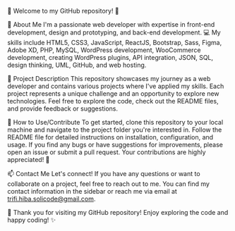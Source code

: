 👋 Welcome to my GitHub repository! 🌟

🔧 About Me
I'm a passionate web developer with expertise in front-end development, design and prototyping, and back-end development. 💻 My skills include HTML5, CSS3, JavaScript, ReactJS, Bootstrap, Sass, Figma, Adobe XD, PHP, MySQL, WordPress development, WooCommerce development, creating WordPress plugins, API integration, JSON, SQL, design thinking, UML, GitHub, and web hosting.

🚀 Project Description
This repository showcases my journey as a web developer and contains various projects where I've applied my skills. Each project represents a unique challenge and an opportunity to explore new technologies. Feel free to explore the code, check out the README files, and provide feedback or suggestions.

<!-- 🌈 Project Highlights
📁 [Project 1]: [Short Project Description]
📁 [Project 2]: [Short Project Description]
📁 [Project 3]: [Short Project Description]
 -->
👀 How to Use/Contribute
To get started, clone this repository to your local machine and navigate to the project folder you're interested in. Follow the README file for detailed instructions on installation, configuration, and usage. If you find any bugs or have suggestions for improvements, please open an issue or submit a pull request. Your contributions are highly appreciated! 🙌

📫 Contact Me
Let's connect! If you have any questions or want to collaborate on a project, feel free to reach out to me. You can find my contact information in the sidebar or reach me via email at trifi.hiba.solicode@gmail.com.

🌟 Thank you for visiting my GitHub repository! Enjoy exploring the code and happy coding! ✨
